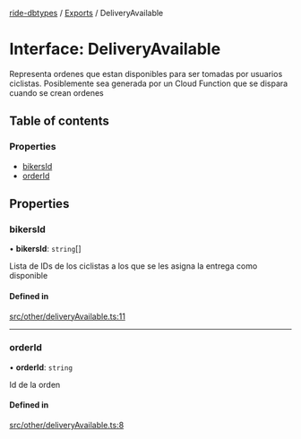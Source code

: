 [ride-dbtypes](../README.md) / [Exports](../modules.md) / DeliveryAvailable

# Interface: DeliveryAvailable

Representa ordenes que estan disponibles para ser tomadas por
usuarios ciclistas.  Posiblemente sea generada por un Cloud Function
que se dispara cuando se crean ordenes

## Table of contents

### Properties

- [bikersId](DeliveryAvailable.md#bikersid)
- [orderId](DeliveryAvailable.md#orderid)

## Properties

### bikersId

• **bikersId**: `string`[]

Lista de IDs de los ciclistas a los que se les asigna la entrega como disponible

#### Defined in

[src/other/deliveryAvailable.ts:11](https://github.com/gatitolabs/ride-dbtypes/blob/de85d58/src/other/deliveryAvailable.ts#L11)

___

### orderId

• **orderId**: `string`

Id de la orden

#### Defined in

[src/other/deliveryAvailable.ts:8](https://github.com/gatitolabs/ride-dbtypes/blob/de85d58/src/other/deliveryAvailable.ts#L8)
